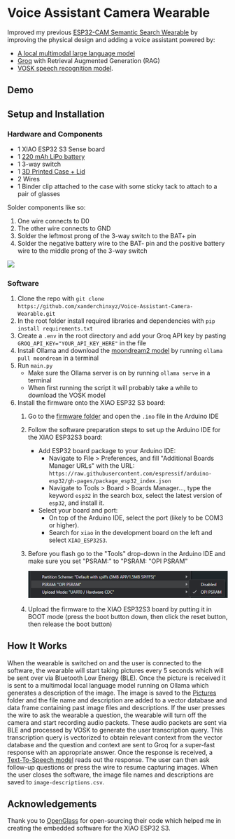 # Voice Assistant Camera Wearable

Improved my previous [ESP32-CAM Semantic Search Wearable](https://github.com/xanderchinxyz/ESP32-CAM-Semantic-Search) by improving the physical design and adding a voice assistant powered by:
- [A local multimodal large language model](https://www.ollama.com/library/moondream)
- [Groq](https://groq.com/) with Retrieval Augmented Generation (RAG)
- [VOSK speech recognition model](https://alphacephei.com/vosk/).

## Demo

## Setup and Installation
### Hardware and Components
- 1 XIAO ESP32 S3 Sense board
- 1 [220 mAh LiPo battery](https://www.amazon.ca/dp/B0CKRBTW8Z?psc=1&ref=ppx_yo2ov_dt_b_product_details)
- 1 3-way switch
- 1 [3D Printed Case + Lid](https://github.com/xanderchinxyz/Voice-Assistant-Camera-Wearable/tree/main/STL-Files)
- 2 Wires
- 1 Binder clip attached to the case with some sticky tack to attach to a pair of glasses

Solder components like so:
1. One wire connects to D0
2. The other wire connects to GND
3. Solder the leftmost prong of the 3-way switch to the BAT+ pin
4. Solder the negative battery wire to the BAT- pin and the positive battery wire to the middle prong of the 3-way switch

<img src="soldered-components.jpg" height="500">

### Software
1. Clone the repo with `git clone https://github.com/xanderchinxyz/Voice-Assistant-Camera-Wearable.git`
2. In the root folder install required libraries and dependencies with `pip install requirements.txt`
3. Create a `.env` in the root directory and add your Groq API key by pasting `GROQ_API_KEY="YOUR_API_KEY_HERE"` in the file
4. Install Ollama and download the [moondream2 model](https://www.ollama.com/library/moondream) by running `ollama pull moondream` in a terminal
5. Run `main.py`
   - Make sure the Ollama server is on by running `ollama serve` in a terminal
   - When first running the script it will probably take a while to download the VOSK model
6. Install the firmware onto the XIAO ESP32 S3 board:
   1. Go to the [firmware folder](https://github.com/xanderchinxyz/Voice-Assistant-Camera-Wearable/tree/main/xiao-firmware) and open the `.ino` file in the Arduino IDE
   2. Follow the software preparation steps to set up the Arduino IDE for the XIAO ESP32S3 board:
      - Add ESP32 board package to your Arduino IDE:
        - Navigate to File > Preferences, and fill "Additional Boards Manager URLs" with the URL: `https://raw.githubusercontent.com/espressif/arduino-esp32/gh-pages/package_esp32_index.json`
        - Navigate to Tools > Board > Boards Manager..., type the keyword `esp32` in the search box, select the latest version of `esp32`, and install it.
      - Select your board and port:
        - On top of the Arduino IDE, select the port (likely to be COM3 or higher).
        - Search for `xiao` in the development board on the left and select `XIAO_ESP32S3`.
   
   3. Before you flash go to the "Tools" drop-down in the Arduino IDE and make sure you set "PSRAM:" to "PSRAM: "OPI PSRAM"
      
      ![Like this](OPI-PSRAM.png)
   5. Upload the firmware to the XIAO ESP32S3 board by putting it in BOOT mode (press the boot button down, then click the reset button, then release the boot button)

## How It Works
When the wearable is switched on and the user is connected to the software, the wearable will start taking pictures every 5 seconds which will be sent over via Bluetooth Low Energy (BLE). Once the picture is received it is sent to a multimodal local language model running on Ollama which generates a description of the image. The image is saved to the [Pictures](https://github.com/xanderchinxyz/Voice-Assistant-Camera-Wearable/tree/main/Pictures) folder and the file name and description are added to a vector database and data frame containing past image files and descriptions. If the user presses the wire to ask the wearable a question, the wearable will turn off the camera and start recording audio packets. These audio packets are sent via BLE and processed by VOSK to generate the user transcription query. This transcription query is vectorized to obtain relevant context from the vector database and the question and context are sent to Groq for a super-fast response with an appropriate answer. Once the response is received, a [Text-To-Speech model](https://pypi.org/project/pyttsx3/) reads out the response. The user can then ask follow-up questions or press the wire to resume capturing images. When the user closes the software, the image file names and descriptions are saved to `image-descriptions.csv`.

## Acknowledgements
Thank you to [OpenGlass](https://github.com/BasedHardware/OpenGlass) for open-sourcing their code which helped me in creating the embedded software for the XIAO ESP32 S3.
